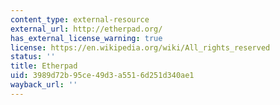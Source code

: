 ```yaml
---
content_type: external-resource
external_url: http://etherpad.org/
has_external_license_warning: true
license: https://en.wikipedia.org/wiki/All_rights_reserved
status: ''
title: Etherpad
uid: 3989d72b-95ce-49d3-a551-6d251d340ae1
wayback_url: ''
---
```

